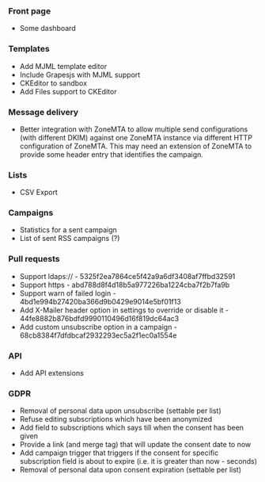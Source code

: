 ### Front page
- Some dashboard

### Templates
- Add MJML template editor
- Include Grapesjs with MJML support
- CKEditor to sandbox
- Add Files support to CKEditor

### Message delivery
- Better integration with ZoneMTA to allow multiple send configurations (with different DKIM) against one ZoneMTA instance via different HTTP configuration of ZoneMTA. This may need an extension of ZoneMTA to provide some header entry that identifies the campaign.

### Lists
- CSV Export

### Campaigns
- Statistics for a sent campaign
- List of sent RSS campaigns (?)

### Pull requests
- Support ldaps://  - 5325f2ea7864ce5f42a9a6df3408af7ffbd32591
- Support https - abd788d8f4d18b5a977226ba1224cba7f2b7fa9b
- Support warn of failed login - 4bd1e994b27420ba366d9b0429e9014e5bf01f13
- Add X-Mailer header option in settings to override or disable it - 44fe8882b876bdfd9990110496d16f819dc64ac3
- Add custom unsubscribe option in a campaign - 68cb8384f7dfdbcaf2932293ec5a2f1ec0a1554e

### API
- Add API extensions

### GDPR
- Removal of personal data upon unsubscribe (settable per list)
- Refuse editing subscriptions which have been anonymized
- Add field to subscriptions which says till when the consent has been given
- Provide a link (and merge tag) that will update the consent date to now
- Add campaign trigger that triggers if the consent for specific subscription field is about to expire (i.e. it is greater than now - seconds)
- Removal of personal data upon consent expiration (settable per list)
